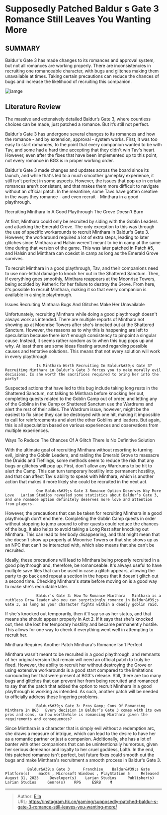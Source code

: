 # Supposedly Patched Baldur s Gate 3 Romance Still Leaves You Wanting More


## SUMMARY 



  Baldur&#39;s Gate 3 has made changes to its romances and approval system, but not all romances are working properly.   There are inconsistencies in recruiting one romanceable character, with bugs and glitches making them unavailable at times.   Taking certain precautions can reduce the chances of bugs and increase the likelihood of recruiting this companion.  

![iamge](https://static1.srcdn.com/wordpress/wp-content/uploads/2023/12/supposedly-patched-baldur-s-gate-3-romance-still-leaves-you-wanting-more.jpg)

## Literature Review

The massive and extensively detailed Baldur’s Gate 3, where countless choices can be made, just patched a romance. But it’s still not perfect.




Baldur&#39;s Gate 3 has undergone several changes to its romances and how the romance - and by extension, approval - system works. First, it was too easy to start romances, to the point that every companion wanted to be with Tav, and some had a hard time accepting that they didn&#39;t win Tav&#39;s heart. However, even after the fixes that have been implemented up to this point, not every romance in BG3 is in proper working order.




Baldur&#39;s Gate 3 made changes and updates across the board since its launch, and while that&#39;s led to a much smoother gameplay experience, it still isn&#39;t perfect in some aspects. However, the issues that pop up in certain romances aren&#39;t consistent, and that makes them more difficult to navigate without an official patch. In the meantime, some Tavs have gotten creative in the ways they romance - and even recruit - Minthara in a good playthrough.


 Recruiting Minthara In A Good Playthrough 
The Grove Doesn&#39;t Burn
         

At first, Minthara could only be recruited by siding with the Goblin Leaders and attacking the Emerald Grove. The only exception to this was through the use of specific workarounds to recruit Minthara in Baldur&#39;s Gate 3. However, the workaround required a lot of extra steps, leading to later glitches since Minthara and Halsin weren&#39;t meant to be in camp at the same time during that version of the game. This was later patched in Patch #5, and Halsin and Minthara can coexist in camp as long as the Emerald Grove survives.




To recruit Minthara in a good playthrough, Tav, and their companions need to use non-lethal damage to knock her out in the Shattered Sanctum. Then, if everything goes smoothly, Minthara reappears at the Moonrise Towers, being scolded by Ketheric for her failure to destroy the Grove. From here, it&#39;s possible to recruit Minthara, making it so that every companion is available in a single playthrough.



 Issues Recruiting Minthara 
Bugs And Glitches Make Her Unavailable
          

Unfortunately, recruiting Minthara while doing a good playthrough doesn&#39;t always work as intended. There are multiple reports of Minthara not showing up at Moonrise Towers after she&#39;s knocked out at the Shattered Sanctum. However, the reasons as to why this is happening are left to speculation because there isn&#39;t enough consistency to pinpoint a singular cause. Instead, it seems rather random as to when this bug pops up and why. At least there are some ideas floating around regarding possible causes and tentative solutions. This means that not every solution will work in every playthrough.




                  Is Minthara Worth Recruiting In Baldur&#39;s Gate 3?   Recruiting Minthara in Baldur’s Gate 3 forces you to make morally evil decisions. Is she worth the sacrifices required to bring her into the party?   

Suspected actions that have led to this bug include taking long rests in the Shattered Sanctum, not talking to Minthara before knocking her out, completing quests related to the Goblin Camp out of order, and letting any of the Goblins in the Camp or Shattered Sanctum use the Wardrums and alert the rest of their allies. The Wardrum issue, however, might be the easiest to fix since they can be destroyed with one hit, making it impossible to call for reinforcements and alert the other Goblins and leaders. But again, this is all speculation based on various experiences and observations from multiple experiences.



 Ways To Reduce The Chances Of A Glitch 
There Is No Definitive Solution
          




With the ultimate goal of recruiting Minthara without resorting to turning evil, joining the Goblin Leaders, and raiding the Emerald Grove to massacre the Druids and Tieflings, some methods seem to reduce the risk that any bugs or glitches will pop up. First, don&#39;t allow any Wardrums to be hit to alert the Camp. This can turn temporary hostility into permanent hostility, and that can affect Tav&#39;s ability to speak with Minthara, which is another action that makes it more likely she could be recruited in the next act.

                  One Baldur&#39;s Gate 3 Romance Option Deserves Way More Love   Larian Studios revealed some statistics about Baldur’s Gate 3, and one romance option definitely deserves more love and attention from players.   

However, the precautions that can be taken for recruiting Minthara in a good playthrough don&#39;t end there. Completing the Goblin Camp quests in order without stopping to jump around to other quests could reduce the chances of the bug. It also helps to avoid taking a Long Rest after knocking out Minthara. This can lead to her body disappearing, and that might mean that she doesn&#39;t show up properly at Moonrise Towers or that she shows up as an NPC that can&#39;t be interacted with, which also means that she can&#39;t be recruited.




Ideally, these precautions will lead to Minthara being properly recruited in a good playthrough and, therefore, be romanceable. It&#39;s always useful to have multiple save files that can be used in case a glitch appears, allowing the party to go back and repeat a section in the hopes that it doesn&#39;t glitch out a second time. Checking Minthara&#39;s state before moving on is a good way to make she&#39;s recruitable later.

                  Baldur’s Gate 3: How To Romance Minthara   Minthara is a ruthless Drow leader who you can surprisingly romance in Baldur&#39;s Gate 3, as long as your character fights within a deadly goblin raid.   

If she&#39;s knocked out temporarily, then it&#39;ll say so as her status, and that means she should appear properly in Act 2. If it says that she&#39;s knocked out, then she lost her temporary hostility and became permanently hostile. This allows for one way to check if everything went well in attempting to recruit her.



 Minthara Requires Another Patch 
Minthara&#39;s Romance Isn&#39;t Perfect
          




Minthara wasn&#39;t meant to be recruited in a good playthrough, and remnants of her original version that remain will need an official patch to truly be fixed. However, the ability to recruit her without destroying the Grove or using extensive workarounds is a good start compared to the limitations surrounding her that were present at BG3&#39;s release. Still, there are too many bugs and glitches that can prevent her from being recruited and romanced to say that the patch that added the option to recruit Minthara in a good playthrough is working as intended. As such, another patch will be needed to officially address these lingering problems.

                  Baldur&#39;s Gate 3: Pros &amp; Cons Of Romancing Minthara In BG3   Every decision in Baldur’s Gate 3 comes with its own pros and cons, so how worthwhile is romancing Minthara given the requirements and consequences?   

Since Minthara is a character that is simply evil without a redemption arc, she draws a measure of intrigue, which can lead to the desire to have her as a romantic partner or just a companion. Additionally, she has a lot of banter with other companions that can be unintentionally humorous, given her serious demeanor and loyalty to her cruel goddess, Lolth. In the end, this patched romance isn&#39;t perfect, but future fixes could smooth out the bugs and make Minthara&#39;s recruitment a smooth process in Baldur&#39;s Gate 3.




              Baldur&#39;s Gate 3      Franchise    Baldur&#39;s Gate     Platform(s)    macOS , Microsoft Windows , PlayStation 5     Released    August 31, 2023     Developer(s)    Larian Studios     Publisher(s)    Larian Studios     Genre(s)    RPG     ESRB    M      


---

> Author: [Ella](https://instagram.hk.cn/)  
> URL: https://instagram.hk.cn/gaming/supposedly-patched-baldur-s-gate-3-romance-still-leaves-you-wanting-more/  

